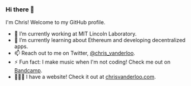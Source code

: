 ### Hi there 👋

I'm Chris! Welcome to my GitHub profile.

- 🔭 I’m currently working at MIT Lincoln Laboratory.
- 🌱 I’m currently learning about Ethereum and developing decentralized apps.
- 📫 Reach out to me on Twitter, [@chris_vanderloo](https://twitter.com/chris_vanderloo).
- ⚡ Fun fact: I make music when I'm not coding! Check me out on [Bandcamp](https://chortex.bandcamp.com).
- 👨🏼‍💻 I have a website! Check it out at [chrisvanderloo.com](chrisvanderloo.com).
